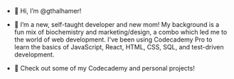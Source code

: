 - 👋 Hi, I’m @gthalhamer!
- 👀 I’m a new, self-taught developer and new mom! My background is a fun mix of biochemistry and marketing/design, a combo which led me to the world of web development. 
      I've been using Codecademy Pro to learn the basics of JavaScript, React, HTML, CSS, SQL, and test-driven development. 
   
- 🌱 Check out some of my Codecademy and personal projects!


<!---
gthalhamer/gthalhamer is a ✨ special ✨ repository because its `README.md` (this file) appears on your GitHub profile.
You can click the Preview link to take a look at your changes.
--->

